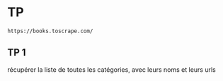 # TP

```https://books.toscrape.com/```

## TP 1

récupérer la liste de toutes les catégories, avec leurs noms et leurs urls





